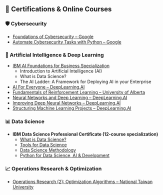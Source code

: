 ## 📜 Certifications & Online Courses

### 🛡️ Cybersecurity
- [Foundations of Cybersecurity – Google](https://www.coursera.org/account/accomplishments/certificate/CEHENRNCPGTZ)
- [Automate Cybersecurity Tasks with Python – Google](https://www.coursera.org/account/accomplishments/certificate/CEHENRNCPGTZ)

### 🤖 Artificial Intelligence & Deep Learning
- [IBM AI Foundations for Business Specialization](https://www.coursera.org/account/accomplishments/specialization/certificate/MD2J2FJ2ID1L)
  - Introduction to Artificial Intelligence (AI)
  - What is Data Science?
  - The AI Ladder: A Framework for Deploying AI in your Enterprise
- [AI For Everyone – DeepLearning.AI](https://www.coursera.org/account/accomplishments/certificate/B7662S6TIOWL)
- [Fundamentals of Reinforcement Learning – University of Alberta](https://www.coursera.org/account/accomplishments/certificate/PNRD2S7A64YH)
- [Neural Networks and Deep Learning – DeepLearning.AI](https://www.coursera.org/account/accomplishments/certificate/DCW8TGUV9DQS)
- [Improving Deep Neural Networks – DeepLearning.AI](https://www.coursera.org/account/accomplishments/certificate/A5P8ARITV3GU)
- [Structuring Machine Learning Projects – DeepLearning.AI](https://www.coursera.org/account/accomplishments/certificate/WLJVZ0EY3T84)

### 📊 Data Science
- **IBM Data Science Professional Certificate (12-course specialization)**
  - [What is Data Science?](https://www.coursera.org/account/accomplishments/certificate/B52F8CJKE09O)
  - [Tools for Data Science](https://www.coursera.org/account/accomplishments/certificate/SQT4BS1XU3JG)
  - [Data Science Methodology](https://www.coursera.org/account/accomplishments/certificate/37626SZTSBHB)
  - [Python for Data Science, AI & Development](https://coursera.org/verify/6D344GLRMMOM)
 
### 📈 Operations Research & Optimization
- [Operations Research (2): Optimization Algorithms – National Taiwan University](https://coursera.org/verify/MIQS96YOBYYY)
